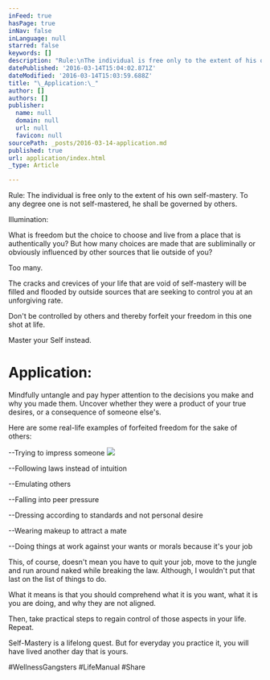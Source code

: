 ```yaml
---
inFeed: true
hasPage: true
inNav: false
inLanguage: null
starred: false
keywords: []
description: "Rule:\nThe individual is free only to the extent of his own self-mastery.\_To any degree one is not self-mastered, he shall be governed by others."
datePublished: '2016-03-14T15:04:02.871Z'
dateModified: '2016-03-14T15:03:59.688Z'
title: "\_Application:\_"
author: []
authors: []
publisher:
  name: null
  domain: null
  url: null
  favicon: null
sourcePath: _posts/2016-03-14-application.md
published: true
url: application/index.html
_type: Article

---
```

Rule:
The individual is free only to the extent of his own self-mastery. To any degree one is not self-mastered, he shall be governed by others.

Illumination: 

What is freedom but the choice to choose and live from a place that is authentically you?
But how many choices are made that are subliminally or obviously influenced by other sources that lie outside of you? 

Too many. 

The cracks and crevices of your life that are void of self-mastery will be filled and flooded by outside sources that are seeking to control you at an unforgiving rate. 

Don't be controlled by others and thereby forfeit your freedom in this one shot at life. 

Master your Self instead. 

# Application: 

Mindfully untangle and pay hyper attention to the decisions you make and why you made them.
Uncover whether they were a product of your true desires, or a consequence of someone else's. 

Here are some real-life examples of forfeited freedom for the sake of others: 

--Trying to impress someone ![](https://the-grid-user-content.s3-us-west-2.amazonaws.com/640e1bd7-97ff-44fc-bae1-9899e6f9dfa6.jpg)

--Following laws instead of intuition 

--Emulating others 

--Falling into peer pressure 

--Dressing according to standards and not personal desire 

--Wearing makeup to attract a mate 

--Doing things at work against your wants or morals because it's your job 

This, of course, doesn't mean you have to quit your job, move to the jungle and run around naked while breaking the law.
Although, I wouldn't put that last on the list of things to do. 

What it means is that you should comprehend what it is you want, what it is you are doing, and why they are not aligned. 

Then, take practical steps to regain control of those aspects in your life.
Repeat. 

Self-Mastery is a lifelong quest. 
But for everyday you practice it, you will have lived another day that is yours. 

\#WellnessGangsters \#LifeManual \#Share